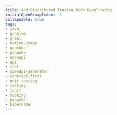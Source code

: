 ```yaml
---
title: Add Distributed Tracing With OpenTracing
initialOpenGroupIndex: -1
collapsable: true
tags:
- java
- graalvm
- graal
- native-image
- quarkus
- panache
- openapi
- api
- rest
- openapi-generator
- contract-first
- unit testing
- testing
- junit
- mocking
- panache
- hibernate
---
```

